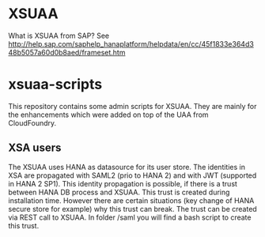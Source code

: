 # XSUAA
What is XSUAA from SAP?
See http://help.sap.com/saphelp_hanaplatform/helpdata/en/cc/45f1833e364d348b5057a60d0b8aed/frameset.htm

# xsuaa-scripts
This repository contains some admin scripts for XSUAA. They are mainly for the enhancements which were added on top of the UAA from CloudFoundry. 

## XSA users
The XSUAA uses HANA as datasource for its user store. The identities in XSA are propagated with SAML2 (prio to HANA 2) and with JWT (supported in HANA 2 SP1). This identity propagation is possible, if there is a trust between HANA DB process and XSUAA. This trust is created during installation time. However there are certain situations (key change of HANA secure store for example) why this trust can
break. The trust can be created via REST call to XSUAA. In folder /saml you will find a bash script to create this trust.


